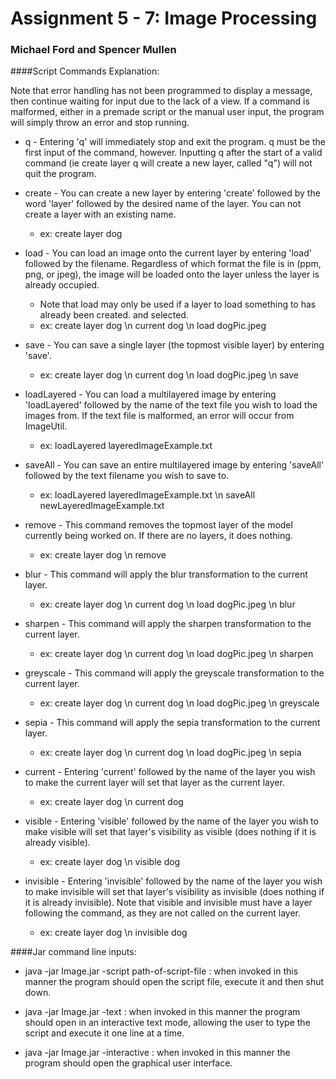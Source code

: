 # Assignment 5 - 7: Image Processing
### Michael Ford and Spencer Mullen

####Script Commands Explanation:

Note that error handling has not been programmed to display a message, then continue waiting for 
input due to the lack of a view. If a command is malformed, either in a premade script or the manual
user input, the program will simply throw an error and stop running.

* q - Entering 'q' will immediately stop and exit the program. q must be the first input of the
command, however. Inputting q after the start of a valid command (ie create layer q will create
  a new layer, called "q") will not quit the program.

* create - You can create a new layer by entering 'create' followed by the word 'layer' followed by
the desired name of the layer. You can not create a layer with an existing name.
  - ex: create layer dog

* load - You can load an image onto the current layer by entering 'load' followed by the filename. 
Regardless of which format the file is in (ppm, png, or jpeg), the image will be loaded onto the
layer unless the layer is already occupied.
  - Note that load may only be used if a layer to load something to has already been created.
    and selected.
  - ex: create layer dog \n current dog \n load dogPic.jpeg
  

* save - You can save a single layer (the topmost visible layer) by entering 'save'.
  - ex: create layer dog \n current dog \n load dogPic.jpeg \n save


* loadLayered - You can load a multilayered image by entering 'loadLayered' followed by the name
of the text file you wish to load the images from. If the text file is malformed, an error will
  occur from ImageUtil.
  - ex: loadLayered layeredImageExample.txt


* saveAll - You can save an entire multilayered image by entering 'saveAll' followed by the text
  filename you wish to save to.
  - ex: loadLayered layeredImageExample.txt \n saveAll newLayeredImageExample.txt


* remove - This command removes the topmost layer of the model currently being worked on. If
there are no layers, it does nothing.
  - ex: create layer dog \n remove


* blur - This command will apply the blur transformation to the current layer.
  - ex: create layer dog \n current dog \n load dogPic.jpeg \n blur


* sharpen - This command will apply the sharpen transformation to the current layer.
  - ex: create layer dog \n current dog \n load dogPic.jpeg \n sharpen
  

* greyscale - This command will apply the greyscale transformation to the current layer.
  - ex: create layer dog \n current dog \n load dogPic.jpeg \n greyscale
  

* sepia - This command will apply the sepia transformation to the current layer.
  - ex: create layer dog \n current dog \n load dogPic.jpeg \n sepia
  

* current - Entering 'current' followed by the name of the layer you wish to make the current
layer will set that layer as the current layer.
  - ex: create layer dog \n current dog


* visible - Entering 'visible' followed by the name of the layer you wish to make visible will
set that layer's visibility as visible (does nothing if it is already visible).
  - ex: create layer dog \n visible dog


* invisible - Entering 'invisible' followed by the name of the layer you wish to make invisible will
set that layer's visibility as invisible (does nothing if it is already invisible). Note that
  visible and invisible must have a layer following the command, as they are not called on the
  current layer.
  - ex: create layer dog \n invisible dog

####Jar command line inputs:

* java -jar Image.jar -script path-of-script-file : when invoked in this manner the program should open the script file, execute it and then shut down.


* java -jar Image.jar -text : when invoked in this manner the program should open in an interactive text mode, allowing the user to type the script and execute it one line at a time.


* java -jar Image.jar -interactive : when invoked in this manner the program should open the graphical user interface.